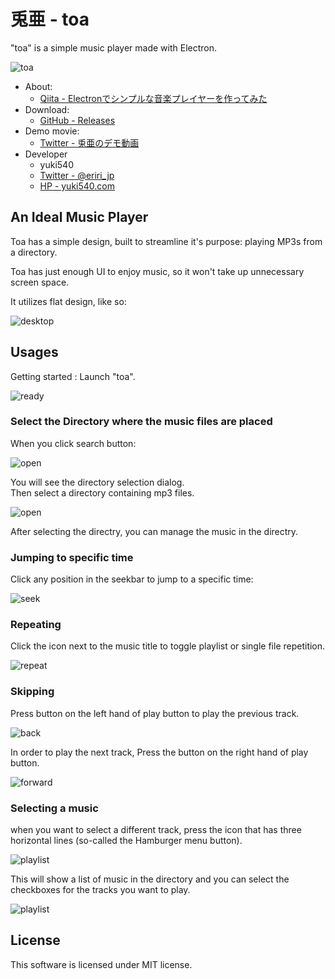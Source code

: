 # 兎亜 - toa
"toa" is a simple music player made with Electron.

![toa](./__sample__/toa.png)

- About:
  - [Qiita - Electronでシンプルな音楽プレイヤーを作ってみた](http://qiita.com/yuki540/items/8a2b8b07bea896fb7151)
- Download:
  - [GitHub - Releases](https://github.com/yuki540net/toa/releases/tag/v0.0.1)
- Demo movie:
  - [Twitter - 兎亜のデモ動画](https://twitter.com/eriri_jp/status/850557992990687232)
- Developer
   - yuki540
   - [Twitter - @eriri_jp](https://twitter.com/eriri_jp)
   - [HP - yuki540.com](http://yuki540.com)
   
## An Ideal Music Player

Toa has a simple design, built to streamline it's purpose: playing MP3s from a directory.

Toa has just enough UI to enjoy music, so it won't take up unnecessary screen space.

It utilizes flat design, like so:

![desktop](./__sample__/desktop.png)

## Usages

Getting started : Launch "toa".

![ready](./__sample__/ready.png)

### Select the Directory where the music files are placed

When you click search button:

![open](./__sample__/open_1.png)

You will see the directory selection dialog.  
Then select a directory containing mp3 files.

![open](./__sample__/open_2.png)

After selecting the directry, you can manage the music in the directry.

### Jumping to specific time
Click any position in the seekbar to jump to a specific time:

![seek](./__sample__/seek.png)

### Repeating
Click the icon next to the music title to toggle playlist or single file repetition.

![repeat](./__sample__/repeat.png)

### Skipping
Press button on the left hand of play button to play the previous track.

![back](./__sample__/back.png)

In order to play the next track, Press the button on the right hand of play button.

![forward](./__sample__/forward.png)

### Selecting a music

when you want to select a different track, press the icon that has three horizontal lines (so-called the Hamburger menu button).

![playlist](./__sample__/playlist_1.png)

This will show a list of music in the directory and you can select the checkboxes for the tracks you want to play.

![playlist](./__sample__/playlist_2.png)

## License
This software is licensed under MIT license.

